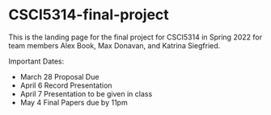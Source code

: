 # CSCI5314-final-project

This is the landing page for the final project for CSCI5314 in Spring 2022 for team members Alex Book, Max Donavan, and Katrina Siegfried.

Important Dates:
- March 28            Proposal Due
- April 6             Record Presentation
- April 7             Presentation to be given in class
- May 4               Final Papers due by 11pm
